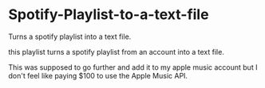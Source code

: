 # Spotify-Playlist-to-a-text-file
Turns a spotify playlist into a text file. 

this playlist turns a spotify playlist from an account into a text file.

This was supposed to go further and add it to my apple music account but I don't feel like paying $100 to use the Apple Music API. 
